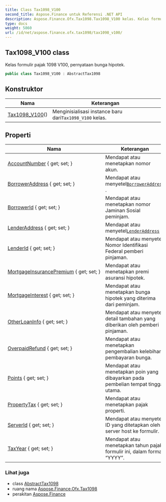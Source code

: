 ```yaml
---
title: Class Tax1098_V100
second_title: Aspose.Finance untuk Referensi .NET API
description: Aspose.Finance.Ofx.Tax1098.Tax1098_V100 kelas. Kelas formulir pajak 1098 V100 pernyataan bunga hipotek.
type: docs
weight: 5860
url: /id/net/aspose.finance.ofx.tax1098/tax1098_v100/
---
```

## Tax1098_V100 class

Kelas formulir pajak 1098 V100, pernyataan bunga hipotek.

```csharp
public class Tax1098_V100 : AbstractTax1098
```

## Konstruktor

| Nama | Keterangan |
| --- | --- |
| [Tax1098_V100](tax1098_v100/)() | Menginisialisasi instance baru dari`Tax1098_V100` kelas. |

## Properti

| Nama | Keterangan |
| --- | --- |
| [AccountNumber](../../aspose.finance.ofx.tax1098/tax1098_v100/accountnumber/) { get; set; } | Mendapat atau menetapkan nomor akun. |
| [BorrowerAddress](../../aspose.finance.ofx.tax1098/tax1098_v100/borroweraddress/) { get; set; } | Mendapat atau menyetel[`BorrowerAddress`](./borroweraddress/) . |
| [BorrowerId](../../aspose.finance.ofx.tax1098/tax1098_v100/borrowerid/) { get; set; } | Mendapat atau menetapkan nomor Jaminan Sosial peminjam. |
| [LenderAddress](../../aspose.finance.ofx.tax1098/tax1098_v100/lenderaddress/) { get; set; } | Mendapat atau menyetel[`LenderAddress`](./lenderaddress/) . |
| [LenderId](../../aspose.finance.ofx.tax1098/tax1098_v100/lenderid/) { get; set; } | Mendapat atau menyetel Nomor Identifikasi Federal pemberi pinjaman. |
| [MortgageInsurancePremium](../../aspose.finance.ofx.tax1098/tax1098_v100/mortgageinsurancepremium/) { get; set; } | Mendapat atau menetapkan premi asuransi hipotek. |
| [MortgageInterest](../../aspose.finance.ofx.tax1098/tax1098_v100/mortgageinterest/) { get; set; } | Mendapat atau menetapkan bunga hipotek yang diterima dari peminjam. |
| [OtherLoanInfo](../../aspose.finance.ofx.tax1098/tax1098_v100/otherloaninfo/) { get; set; } | Mendapat atau menyetel detail tambahan yang diberikan oleh pemberi pinjaman. |
| [OverpaidRefund](../../aspose.finance.ofx.tax1098/tax1098_v100/overpaidrefund/) { get; set; } | Mendapat atau menetapkan pengembalian kelebihan pembayaran bunga. |
| [Points](../../aspose.finance.ofx.tax1098/tax1098_v100/points/) { get; set; } | Mendapat atau menetapkan poin yang dibayarkan pada pembelian tempat tinggal utama. |
| [PropertyTax](../../aspose.finance.ofx.tax1098/tax1098_v100/propertytax/) { get; set; } | Mendapat atau menetapkan pajak properti. |
| [ServerId](../../aspose.finance.ofx.tax1098/tax1098_v100/serverid/) { get; set; } | Mendapat atau menyetel ID yang ditetapkan oleh server host ke formulir. |
| [TaxYear](../../aspose.finance.ofx.tax1098/tax1098_v100/taxyear/) { get; set; } | Mendapat atau menetapkan tahun pajak formulir ini, dalam format “YYYY”. |

### Lihat juga

* class [AbstractTax1098](../abstracttax1098/)
* ruang nama [Aspose.Finance.Ofx.Tax1098](../../aspose.finance.ofx.tax1098/)
* perakitan [Aspose.Finance](../../)


